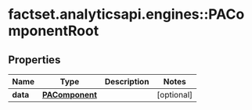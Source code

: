 # factset.analyticsapi.engines::PAComponentRoot

## Properties
Name | Type | Description | Notes
------------ | ------------- | ------------- | -------------
**data** | [**PAComponent**](PAComponent.md) |  | [optional] 



